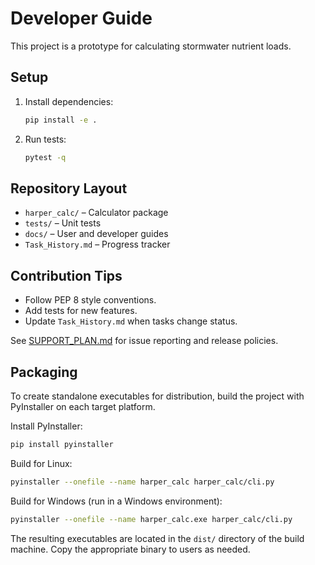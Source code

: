 # Developer Guide

This project is a prototype for calculating stormwater nutrient loads.

## Setup
1. Install dependencies:
   ```bash
   pip install -e .
   ```
2. Run tests:
   ```bash
   pytest -q
   ```

## Repository Layout
- `harper_calc/` – Calculator package
- `tests/` – Unit tests
- `docs/` – User and developer guides
- `Task_History.md` – Progress tracker

## Contribution Tips
- Follow PEP 8 style conventions.
- Add tests for new features.
- Update `Task_History.md` when tasks change status.

See [SUPPORT_PLAN.md](SUPPORT_PLAN.md) for issue reporting and release
policies.

## Packaging
To create standalone executables for distribution, build the project with
PyInstaller on each target platform.

Install PyInstaller:

```bash
pip install pyinstaller
```

Build for Linux:

```bash
pyinstaller --onefile --name harper_calc harper_calc/cli.py
```

Build for Windows (run in a Windows environment):

```bash
pyinstaller --onefile --name harper_calc.exe harper_calc/cli.py
```

The resulting executables are located in the `dist/` directory of the build
machine. Copy the appropriate binary to users as needed.